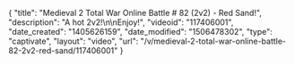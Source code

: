 {
    "title": "Medieval 2 Total War Online Battle # 82 (2v2) - Red Sand!",
    "description": "A hot 2v2!\n\nEnjoy!",
    "videoid": "117406001",
    "date_created": "1405626159",
    "date_modified": "1506478302",
    "type": "captivate",
    "layout": "video",
    "url": "\/v\/medieval-2-total-war-online-battle-82-2v2-red-sand\/117406001"
}